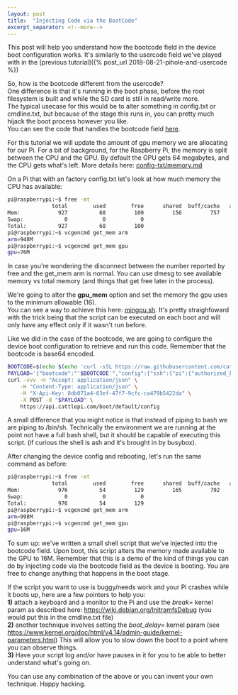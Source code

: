 ```yaml
---
layout: post
title:  "Injecting Code via the BootCode"
excerpt_separator: <!--more-->
---
```

This post will help you understand how the bootcode field in the device boot configuration works. It's similarly to the usercode field we've played with in the [previous tutorial]({% post_url 2018-08-21-pihole-and-usercode %})

<!--more-->
So, how is the bootcode different from the usercode?  
One difference is that it's running in the boot phase, before the root filesystem is built and while the SD card is still in read/write more.  
The typical usecase for this would be to alter something in config.txt or cmdline.txt, but because of the stage this runs in, you can pretty much hijack the boot process however you like.  
You can see the code that handles the bootcode field [here](https://github.com/cattlepi/cattlepi/blob/b30645c02553a009ed961eb1c0f0b108fee4a460/templates/raspbian/resources/usr/share/initramfs-tools/scripts/cattlepi-base/helpers#L130).  

For this tutorial we will update the amount of gpu memory we are allocating for our Pi. For a bit of background, for the Raspberry Pi, the memory is split between the CPU and the GPU. By default the GPU gets 64 megabytes, and the CPU gets what's left. More details here: [config-txt/memory.md](https://www.raspberrypi.org/documentation/configuration/config-txt/memory.md)  

On a Pi that with an factory config.txt let's look at how much memory the CPU has available:
```bash
pi@raspberrypi:~$ free -mt
              total        used        free      shared  buff/cache   available
Mem:            927          68         100         156         757         649
Swap:             0           0           0
Total:          927          68         100
pi@raspberrypi:~$ vcgencmd get_mem arm
arm=948M
pi@raspberrypi:~$ vcgencmd get_mem gpu
gpu=76M
```

In case you're wondering the disconnect between the number reported by free and the get_mem arm is normal. You can use dmesg to see available memory vs total memory (and things that get free later in the process).  


We're going to alter the **gpu_mem** option and set the memory the gpu uses to the minimum allowable (16).  
You can see a way to achieve this here: [mingpu.sh](https://github.com/cattlepi/cattlepi-samples/blob/074273edd6f37e5d99c99f5fe4fea2583ce84ee7/bootcode/mingpu.sh). It's pretty straighfoward with the trick being that the script can be executed on each boot and will only have any effect only if it wasn't run before.

Like we did in the case of the bootcode, we are going to configure the device boot configuration to retrieve and run this code. Remember that the bootcode is base64 encoded.

```bash
BOOTCODE=$(echo $(echo 'curl -sSL https://raw.githubusercontent.com/cattlepi/cattlepi-samples/master/bootcode/mingpu.sh | /bin/sh' | base64 -w 0))
PAYLOAD='{"bootcode":"'$BOOTCODE'","config":{"ssh":{"pi":{"authorized_keys":["'$(head -1 $HOME/.ssh/id_rsa.pub)'"]}}},"initfs":{"md5sum":"52a4b9c7be7850ce0d959244bfdee292", "url":"https://api.cattlepi.com/images/global/raspbian-lite/2018-06-29/v5/initramfs.tgz"},"rootfs":{"md5sum":"015615fdacb170c158ea5c20a959ceaf","url":"https://api.cattlepi.com/images/global/raspbian-lite/2018-06-29/v5/rootfs.sqsh"}}'
curl -vvv -H "Accept: application/json" \
    -H "Content-Type: application/json" \
    -H "X-Api-Key: 8db071a4-63ef-47f7-9cfc-ca479b5422da" \
    -X POST -d "$PAYLOAD" \
    https://api.cattlepi.com/boot/default/config
```

A small difference that you might notice is that instead of piping to bash we are piping to /bin/sh. Technically the environment we are running at the point not have a full bash shell, but it should be capable of executing this script. (if curious the shell is ash and it's brought in by busybox).

After changing the device config and rebooting, let's run the same command as before:
```bash
pi@raspberrypi:~$ free -mt
              total        used        free      shared  buff/cache   available
Mem:            976          54         129         165         792         702
Swap:             0           0           0
Total:          976          54         129
pi@raspberrypi:~$ vcgencmd get_mem arm
arm=998M
pi@raspberrypi:~$ vcgencmd get_mem gpu
gpu=16M
```

To sum up: we've written a small shell script that we've injected into the bootcode field. Upon boot, this script alters the memory made available to the GPU to 16M. Remember that this is a demo of the kind of things you can do by injecting code via the bootcode field as the device is booting. You are free to change anything that happens in the boot stage. 

If the script you want to use is buggy/needs work and your Pi crashes while it boots up, here are a few pointers to help you:  
**1)** attach a keyboard and a monitor to the Pi and use the *break=* kernel param as described here: https://wiki.debian.org/InitramfsDebug (you would put this in the cmdline.txt file)  
**2)**  another technique involves setting the *boot_delay=* kernel param (see https://www.kernel.org/doc/html/v4.14/admin-guide/kernel-parameters.html) This will allow you to slow down the boot to a point where you can observe things.  
**3)** Have your script log and/or have pauses in it for you to be able to better understand what's going on.

You can use any combination of the above or you can invent your own technique. Happy hacking.
